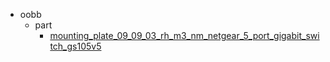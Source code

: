 * oobb
  * part
    * [mounting_plate_09_09_03_rh_m3_nm_netgear_5_port_gigabit_switch_gs105v5](oobb/part/mounting_plate_09_09_03_rh_m3_nm_netgear_5_port_gigabit_switch_gs105v5)
